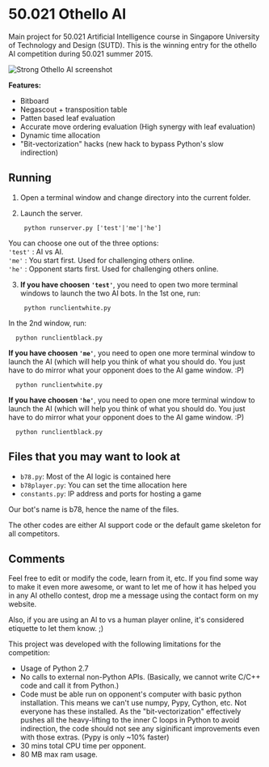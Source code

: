 50.021 Othello AI
=================

Main project for 50.021 Artificial Intelligence course in Singapore University of Technology and Design (SUTD). This is the winning entry for the othello AI competition during 50.021 summer 2015.

![Strong Othello AI screenshot](https://raw.githubusercontent.com/webby1111/Othello-AI/master/screenshot.png "Strong Othello AI screenshot")

<b>Features:</b>  
- Bitboard
- Negascout + transposition table
- Patten based leaf evaluation
- Accurate move ordering evaluation (High synergy with leaf evaluation) 
- Dynamic time allocation
- "Bit-vectorization" hacks (new hack to bypass Python's slow indirection)

Running
-------

1. Open a terminal window and change directory into the current folder.  
2. Launch the server.
 
        python runserver.py ['test'|'me'|'he']

  You can choose one out of the three options:  
  `'test'` : AI vs AI.  
  `'me'` : You start first. Used for challenging others online.  
  `'he'` : Opponent starts first. Used for challenging others online.  

3. <b>If you have choosen `'test'`</b>, you need to open two more terminal windows to launch the two AI bots. In the 1st one, run:

        python runclientwhite.py
	
  In the 2nd window, run:

      python runclientblack.py
	
  <b>If you have choosen `'me'`</b>, you need to open one more terminal window to launch the AI (which will help you think of what you should do. You just have to do mirror what your opponent does to the AI game window. :P)

      python runclientwhite.py
	
  <b>If you have choosen `'he'`</b>, you need to open one more terminal window to launch the AI (which will help you think of what you should do. You just have to do mirror what your opponent does to the AI game window. :P)

      python runclientblack.py

Files that you may want to look at
----------------------------------

- `b78.py`: Most of the AI logic is contained here
- `b78player.py`: You can set the time allocation here
- `constants.py`: IP address and ports for hosting a game

Our bot's name is b78, hence the name of the files.

The other codes are either AI support code or the default game skeleton for all competitors.

Comments
--------

Feel free to edit or modify the code, learn from it, etc. 
If you find some way to make it even more awesome, or want to let me of how it has helped you in any AI othello contest, drop me a message using the contact form on my website. 

Also, if you are using an AI to vs a human player online, it's considered etiquette to let them know. ;)

This project was developed with the following limitations for the competition:
- Usage of Python 2.7
- No calls to external non-Python APIs. (Basically, we cannot write C/C++ code and call it from Python.)
- Code must be able run on opponent's computer with basic python installation. 
  This means we can't use numpy, Pypy, Cython, etc. Not everyone has these installed. As the "bit-vectorization" effectively pushes all the heavy-lifting to the inner C loops in Python to avoid indirection, the code should not see any siginificant improvements even with those extras. (Pypy is only ~10% faster) 
- 30 mins total CPU time per opponent.
- 80 MB max ram usage.

